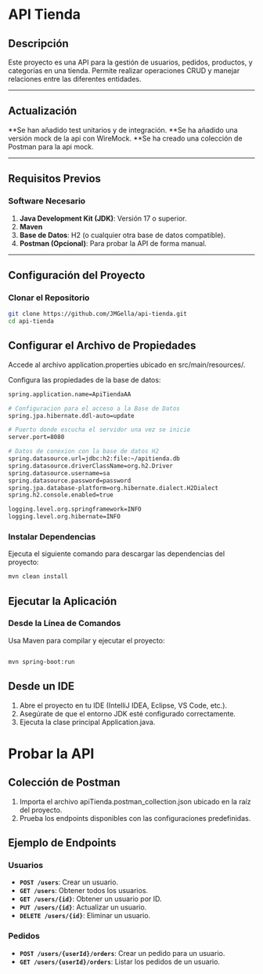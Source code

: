 ﻿# **API Tienda**

## **Descripción**
Este proyecto es una API  para la gestión de usuarios, pedidos, productos, y categorías en una tienda. Permite realizar operaciones CRUD y manejar relaciones entre las diferentes entidades.


---

## **Actualización**

**Se han añadido test unitarios y de integración.
**Se ha añadido una versión mock de la api con WireMock.
**Se ha creado una colección de Postman para la api mock.

---

## **Requisitos Previos**

### **Software Necesario**
1. **Java Development Kit (JDK)**: Versión 17 o superior.
2. **Maven**
3. **Base de Datos**: H2 (o cualquier otra base de datos compatible).
4. **Postman (Opcional)**: Para probar la API de forma manual.

---

## **Configuración del Proyecto**

### **Clonar el Repositorio**
```bash
git clone https://github.com/JMGella/api-tienda.git
cd api-tienda
```

## Configurar el Archivo de Propiedades
Accede al archivo application.properties ubicado en src/main/resources/.

Configura las propiedades de la base de datos:

```bash
spring.application.name=ApiTiendaAA

# Configuracion para el acceso a la Base de Datos
spring.jpa.hibernate.ddl-auto=update

# Puerto donde escucha el servidor una vez se inicie
server.port=8080

# Datos de conexion con la base de datos H2
spring.datasource.url=jdbc:h2:file:~/apitienda.db
spring.datasource.driverClassName=org.h2.Driver
spring.datasource.username=sa
spring.datasource.password=password
spring.jpa.database-platform=org.hibernate.dialect.H2Dialect
spring.h2.console.enabled=true

logging.level.org.springframework=INFO
logging.level.org.hibernate=INFO
```


### Instalar Dependencias
Ejecuta el siguiente comando para descargar las dependencias del proyecto:

```bash
mvn clean install
```

## Ejecutar la Aplicación

### Desde la Línea de Comandos
Usa Maven para compilar y ejecutar el proyecto:

```bash

mvn spring-boot:run
```

## Desde un IDE
1. Abre el proyecto en tu IDE (IntelliJ IDEA, Eclipse, VS Code, etc.).
2. Asegúrate de que el entorno JDK esté configurado correctamente.
3. Ejecuta la clase principal Application.java.
# Probar la API
## Colección de Postman
1. Importa el archivo apiTienda.postman_collection.json ubicado en la raíz del proyecto.
2. Prueba los endpoints disponibles con las configuraciones predefinidas.
## **Ejemplo de Endpoints**

### **Usuarios**
- **`POST /users`**: Crear un usuario.
- **`GET /users`**: Obtener todos los usuarios.
- **`GET /users/{id}`**: Obtener un usuario por ID.
- **`PUT /users/{id}`**: Actualizar un usuario.
- **`DELETE /users/{id}`**: Eliminar un usuario.

### **Pedidos**
- **`POST /users/{userId}/orders`**: Crear un pedido para un usuario.
- **`GET /users/{userId}/orders`**: Listar los pedidos de un usuario.


